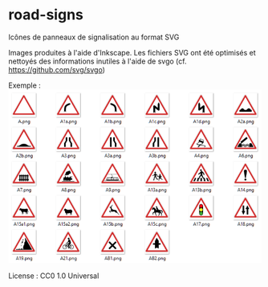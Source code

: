 road-signs
==========

Icônes de panneaux de signalisation au format SVG

Images produites à l'aide d'Inkscape.
Les fichiers SVG ont été optimisés et nettoyés des informations inutiles à l'aide de svgo (cf. https://github.com/svg/svgo)

Exemple :
![Aperçu des panneaux de danger](https://raw.githubusercontent.com/bchartier/road-signs/master/france/apercu.png)

License : CC0 1.0 Universal